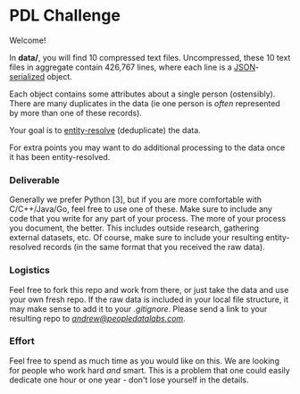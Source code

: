 # PDL Challenge

Welcome!

In **data/**, you will find 10 compressed text files. Uncompressed, these 10 text files in aggregate contain 426,767 lines, where each line is a [JSON](https://www.json.org/)-[serialized](https://stackoverflow.com/questions/3316762/what-is-deserialize-and-serialize-in-json) object.

Each object contains some attributes about a single person (ostensibly). There are many duplicates in the data (ie one person is *often* represented by more than one of these records).

Your goal is to [entity-resolve](https://en.wikipedia.org/wiki/Record_linkage) (deduplicate) the data. 

For extra points you may want to do additional processing to the data once it has been entity-resolved. 

### Deliverable
Generally we prefer Python [3], but if you are more comfortable with C/C++/Java/Go, feel free to use one of these. Make sure to include any code that you write for any part of your process. The more of your process you document, the better. This includes outside research, gathering external datasets, etc. Of course, make sure to include your resulting entity-resolved records (in the same format that you received the raw data).


### Logistics

Feel free to fork this repo and work from there, or just take the data and use your own fresh repo. If the raw data is included in your local file structure, it may make sense to add it to your *.gitignore*.  Please send a link to your resulting repo to *andrew@peopledatalabs.com*.

### Effort
Feel free to spend as much time as you would like on this. We are looking for people who work hard *and* smart. This is a problem that one could easily dedicate one hour or one year - don't lose yourself in the details. 
